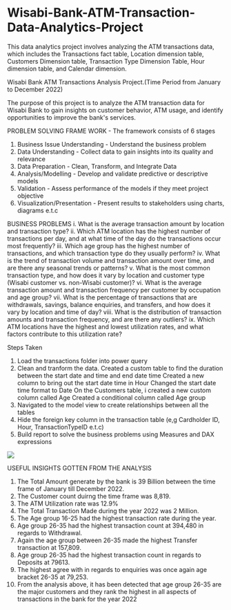# Wisabi-Bank-ATM-Transaction-Data-Analytics-Project
This data analytics project involves analyzing the ATM transactions data, which includes the Transactions fact table, Location dimension table, Customers Dimension table, Transaction Type Dimension Table, Hour dimension table, and Calendar dimension.

Wisabi Bank ATM Transactions Analysis Project.(Time Period from January to December 2022)

The purpose of this project is to analyze the ATM transaction data for Wisabi Bank to gain insights on customer behavior, ATM usage, and identify opportunities to improve the bank's services.

PROBLEM SOLVING FRAME WORK - The framework consists of 6 stages 
1. Business Issue Understanding - Understand the business problem
2. Data Understanding - Collect data to gain insights into its quality and relevance
3. Data Preparation - Clean, Transform, and Integrate Data
4. Analysis/Modelling - Develop and validate predictive or descriptive models
5. Validation - Assess performance of the models if they meet project objective
6. Visualization/Presentation - Present results to stakeholders using charts, diagrams e.t.c

BUSINESS PROBLEMS
i. What is the average transaction amount by location and transaction type?
ii. Which ATM location has the highest number of transactions per day, and at what time of the day do the transactions occur most frequently?
iii. Which age group has the highest number of transactions, and which transaction type do they usually perform?
iv. What is the trend of transaction volume and transaction amount over time, and are there any seasonal trends or patterns?
v. What is the most common transaction type, and how does it vary by location and customer type (Wisabi customer vs. non-Wisabi customer)?
vi. What is the average transaction amount and transaction frequency per customer by occupation and age group?
vii. What is the percentage of transactions that are withdrawals, savings, balance enquiries, and transfers, and how does it vary by location and time of day?
viii. What is the distribution of transaction amounts and transaction frequency, and are there any outliers?
ix. Which ATM locations have the highest and lowest utilization rates, and what factors contribute to this utilization rate?


Steps Taken
1. Load the transactions folder into power query
2. Clean and tranform the data. 
   Created a custom table to find the duration between the start date and time and end date time
   Created a new column to bring out the start date time in Hour
   Changed the start date time format to Date
   On the Customers table, i created a new custom column called Age
   Created a conditional column called Age group
3. Navigated to the model view to create relationships between all the tables
4. Hide the foreign key column in the transaction table (e,g Cardholder ID, Hour, TransactionTypeID e.t.c)
5. Build report to solve the  business problems using Measures and DAX expressions

![](./Wisabi_Bank_Snippet.JPEG)

USEFUL INSIGHTS GOTTEN FROM THE ANALYSIS
1. The Total Amount generate by the bank is 39 Billion between the time frame of January till December 2022.
2. The Customer count duirng the time frame was 8,819.
3. The ATM Utilization rate was 12.9%
4. The Total Transaction Made during the year 2022 was 2 Million.
5. The Age group 16-25 had the highest transaction rate during the year.
6. Age group 26-35 had the highest transaction count at 394,480 in regards to Withdrawal.
7. Again the age group between 26-35 made the highest Transfer transaction at 157,809.
8. Age group 26-35 had the highest transaction count in regards to Deposits at 79613.
9. The highest agree with in regards to enquiries was once again age bracket 26-35 at 79,253.
10. From the analysis above, it has been detected that age group 26-35 are the major customers and they rank the highest in all aspects of transactions in the bank for the year 2022
